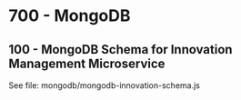 # 700 - MongoDB

## 100 - MongoDB Schema for Innovation Management Microservice

See file: mongodb/mongodb-innovation-schema.js